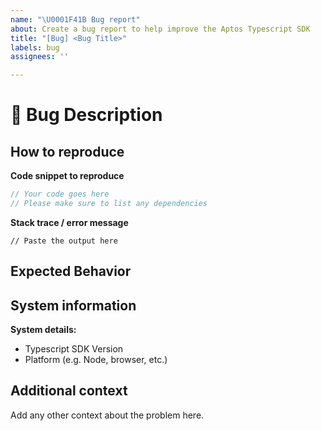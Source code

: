 ```yaml
---
name: "\U0001F41B Bug report"
about: Create a bug report to help improve the Aptos Typescript SDK
title: "[Bug] <Bug Title>"
labels: bug
assignees: ''

---
```


# 🐛 Bug Description

<!-- 
  A clear description of what the bug is.  
  To report a security issue, please email security@aptoslabs.com.
-->

## How to reproduce

**Code snippet to reproduce**
```typescript
// Your code goes here 
// Please make sure to list any dependencies
```

**Stack trace / error message**
```
// Paste the output here
```

## Expected Behavior

<!--
  A clear description of what the expected behavior is
-->

## System information

**System details:**
- Typescript SDK Version
- Platform (e.g. Node, browser, etc.)

## Additional context

Add any other context about the problem here.
